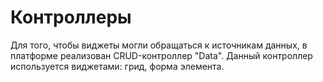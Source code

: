 # Контроллеры

Для того, чтобы виджеты могли обращаться к источникам данных, в платформе реализован CRUD-контроллер "Data".
Данный контроллер используется виджетами: грид, форма элемента.